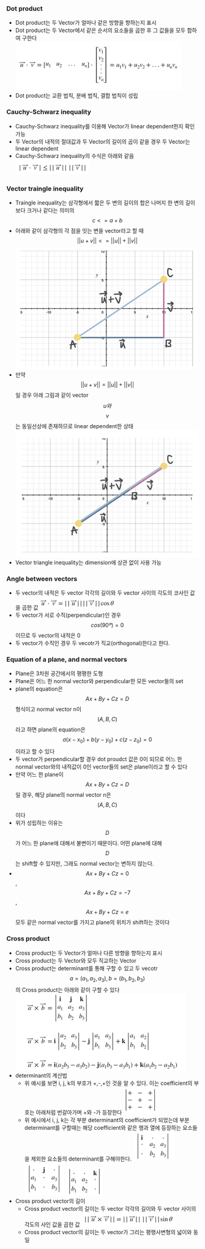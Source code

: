 ### Dot product
- Dot product는 두 Vector가 얼마나 같은 방향을 향하는지 표시
- Dot product는 두 Vector에서 같은 순서의 요소들을 곱한 후 그 값들을 모두 합하여 구한다
![alt text](../Linear%20Algebra/images/Dot%20product%20and%20Cross%20product-Dot%20product%20예시.png)
- Dot product는 교환 법칙, 분배 법칙, 결합 법칙이 성립

### Cauchy-Schwarz inequality
- Cauchy-Schwarz inequality를 이용해 Vector가 linear dependent한지 확인 가능
- 두 Vector의 내적의 절대값과 두 Vector의 길이의 곱이 같을 경우 두 Vector는 linear dependent
- Cauchy-Schwarz inequality의 수식은 아래와 같음
![alt text](../Linear%20Algebra/images/Dot%20product%20and%20Cross%20product-Cauchy-Schwarz%20inequality.png)

### Vector traingle inequality
- Traingle inequality는 삼각형에서 짧은 두 변의 길이의 합은 나머지 한 변의 길이보다 크거나 같다는 의미의 $$c<=a+b$$
- 아래와 같이 삼각형의 각 점을 잇는 변을 vector라고 할 때 $$||u+v||<=||u||+||v||$$
![alt text](../Linear%20Algebra/images/Dot%20product%20and%20Cross%20product-Vector%20triangle%20inequality.png)
- 만약 $$||u+v||=||u||+||v||$$일 경우 아래 그림과 같이 vector $$u와$$ $$v$$는 동일선상에 존재하므로 linear dependent한 상태
![alt text](../Linear%20Algebra/images/Dot%20product%20and%20Cross%20product-Vector%20triangle%20inequality2.png)
- Vector triangle inequality는 dimension에 상관 없이 사용 가능

### Angle between vectors
- 두 vector의 내적은 두 vector 각각의 길이와 두 vector 사이의 각도의 코사인 값을 곱한 값
![alt text](../Linear%20Algebra/images/Dot%20product%20and%20Cross%20product-Angle%20between%20vectors.png)
- 두 vector가 서로 수직(perpendicular)인 경우 $$cos(90º) = 0$$이므로 두 vector의 내적은 0
- 두 vector가 수직인 경우 두 vecotr가 직교(orthogonal)한다고 한다.

### Equation of a plane, and normal vectors
- Plane은 3차원 공간에서의 평평한 도형
- Plane은 어느 한 normal vector와 perpendicular한 모든 vector들의 set
- plane의 equation은 $$Ax+By+Cz=D$$ 형식이고 normal vector n이 $$(A, B, C)$$라고 하면 plane의 equation은 $$a(x-x_0)+b(y-y_0)+c(z-z_0)=0$$이라고 할 수 있다
- 두 vector가 perpendicular할 경우 dot proudct 값은 0이 되므로 어느 한 normal vector와의 내적값이 0인 vector들의 set은 plane이라고 할 수 있다
- 만약 어느 한 plane이 $$Ax+By+Cz=D$$일 경우, 해당 plane의 normal vector n은 $$(A, B, C)$$이다
- 위가 성립하는 이유는 $$D$$가 어느 한 plane에 대해서 불변이기 때문이다. 어떤 plane에 대해 $$D$$는 shift할 수 있지만, 그래도 normal vector는 변하지 않는다.
- $$Ax+By+Cz=0$$, $$Ax+By+Cz=-7$$, $$Ax+By+Cz=e$$ 모두 같은 normal vector를 가지고 plane의 위치가 shift하는 것이다 

### Cross product
- Cross product는 두 Vector가 얼마나 다른 방향을 향하는지 표시
- Cross product는 두 Vector와 모두 직교하는 Vector
- Cross product는 determinant를 통해 구할 수 있고 두 vecotr $$a=(a_1,a_2,a_3), b=(b_1,b_2,b_3)$$의 Cross product는 아래와 같이 구할 수 있다
![alt text](../Linear%20Algebra/images/Dot%20product%20and%20Cross%20product-Cross%20product1.png)
- determinant의 계산법
  - 위 예시를 보면 i, j, k의 부호가 +,-,+인 것을 알 수 있다. 이는 coefficient의 부호는 아래처럼 번갈아가며 +와 -가 등장한다
  ![alt text](../Linear%20Algebra/images/Dot%20product%20and%20Cross%20product-Cross%20product2.png)
  - 위 예시에서 i, j, k는 각 부분 determinant의 coefficient가 되었는데 부분 determinant를 구할때는 해당 coefficient와 같은 행과 열에 등장하는 요소들을 제외한 요소들의 determinant를 구해야한다.
  ![alt text](../Linear%20Algebra/images/Dot%20product%20and%20Cross%20product-Cross%20product3.png)
  ![alt text](../Linear%20Algebra/images/Dot%20product%20and%20Cross%20product-Cross%20product4.png)
  ![alt text](../Linear%20Algebra/images/Dot%20product%20and%20Cross%20product-Cross%20product5.png)
- Cross product vector의 길이
  - Cross product vector의 길이는 두 vector 각각의 길이와 두 vector 사이의 각도의 사인 값을 곱한 값
  ![alt text](../Linear%20Algebra/images/Dot%20product%20and%20Cross%20product-Cross%20product6.png)
  - Cross product vector의 길이는 두 vector가 그리는 평행사변형의 넓이와 동일